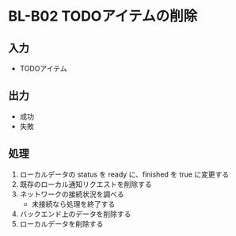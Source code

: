 # BL-B02 TODOアイテムの削除

## 入力

* TODOアイテム

## 出力

* 成功
* 失敗

## 処理

1. ローカルデータの status を ready に、finished を true に変更する
2. 既存のローカル通知リクエストを削除する
3. ネットワークの接続状況を調べる
    * 未接続なら処理を終了する
4. バックエンド上のデータを削除する
5. ローカルデータを削除する
